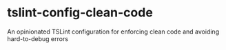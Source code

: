 # tslint-config-clean-code
An opinionated TSLint configuration for enforcing clean code and avoiding hard-to-debug errors
